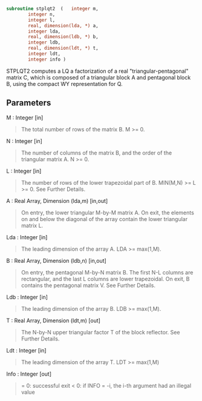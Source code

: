 ```fortran
subroutine stplqt2	(	integer	m,
		integer	n,
		integer	l,
		real, dimension(lda, *)	a,
		integer	lda,
		real, dimension(ldb, *)	b,
		integer	ldb,
		real, dimension(ldt, *)	t,
		integer	ldt,
		integer	info )
```

 STPLQT2 computes a LQ a factorization of a real "triangular-pentagonal"
 matrix C, which is composed of a triangular block A and pentagonal block B,
 using the compact WY representation for Q.

## Parameters
M : Integer [in]
> The total number of rows of the matrix B.
> M >= 0.

N : Integer [in]
> The number of columns of the matrix B, and the order of
> the triangular matrix A.
> N >= 0.

L : Integer [in]
> The number of rows of the lower trapezoidal part of B.
> MIN(M,N) >= L >= 0.  See Further Details.

A : Real Array, Dimension (lda,m) [in,out]
> On entry, the lower triangular M-by-M matrix A.
> On exit, the elements on and below the diagonal of the array
> contain the lower triangular matrix L.

Lda : Integer [in]
> The leading dimension of the array A.  LDA >= max(1,M).

B : Real Array, Dimension (ldb,n) [in,out]
> On entry, the pentagonal M-by-N matrix B.  The first N-L columns
> are rectangular, and the last L columns are lower trapezoidal.
> On exit, B contains the pentagonal matrix V.  See Further Details.

Ldb : Integer [in]
> The leading dimension of the array B.  LDB >= max(1,M).

T : Real Array, Dimension (ldt,m) [out]
> The N-by-N upper triangular factor T of the block reflector.
> See Further Details.

Ldt : Integer [in]
> The leading dimension of the array T.  LDT >= max(1,M)

Info : Integer [out]
> = 0: successful exit
> < 0: if INFO = -i, the i-th argument had an illegal value

